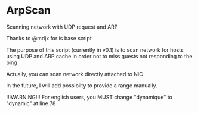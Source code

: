 # ArpScan
Scanning network with UDP request and ARP

Thanks to @mdjx for is base script

The purpose of this script (currently in v0.1) is to scan network for hosts using UDP and ARP cache in order not to miss guests not responding to the ping

Actually, you can scan network directly attached to NIC

In the future, I will add possibilty to provide a range manually.

!!!WARNING!!! For english users, you MUST change "dynamique" to "dynamic" at line 78
